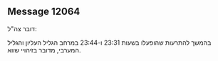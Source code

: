 ## Message 12064

דובר צה"ל:

בהמשך להתרעות שהופעלו בשעות 23:31 ו-23:44 במרחב הגליל העליון והגליל המערבי, מדובר בזיהויי שווא.

